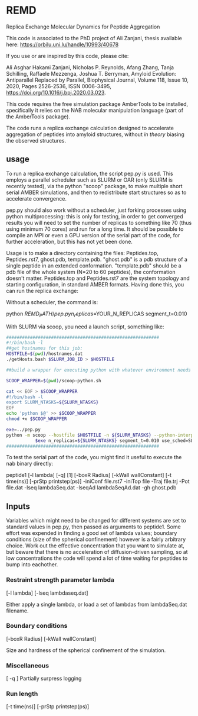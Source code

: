 # REMD
Replica Exchange Molecular Dynamics for Peptide Aggregation

This code is associated to the PhD project of Ali Zanjani, thesis available here: https://orbilu.uni.lu/handle/10993/40678

If you use or are inspired by this code, please cite:

Ali Asghar Hakami Zanjani, Nicholas P. Reynolds, Afang Zhang, Tanja Schilling, Raffaele Mezzenga, Joshua T. Berryman,
Amyloid Evolution: Antiparallel Replaced by Parallel,
Biophysical Journal,
Volume 118, Issue 10,
2020,
Pages 2526-2536,
ISSN 0006-3495,
https://doi.org/10.1016/j.bpj.2020.03.023.

This code requires the free simulation package AmberTools to be installed, specifically it relies on the NAB molecular manipulation language (part of the AmberTools package).

The code runs a replica exchange calculation designed to accelerate aggregation of peptides into amyloid structures, without *in theory* biasing the observed structures.


## usage

To run a replica exchange calculation, the script pep.py is used.  This employs a parallel scheduler such as SLURM or OAR (only SLURM is recently tested), via the python "scoop" package, to make multiple short serial AMBER simulations, and then to redistribute start structures so as to accelerate convergence.

pep.py should also work without a scheduler, just forking processes using python multiprocessing: this is only for testing, in order to get converged results you will need to set the number of replicas to something like 70 (thus using minimum 70 cores) and run for a long time.  It should be possible to compile an MPI or even a GPU version of the serial part of the code, for further acceleration, but this has not yet been done.

Usage is to make a directory containing the files: Peptides.top, Peptides.rst7, ghost.pdb, template.pdb.  "ghost.pdb" is a pdb structure of a single peptide in an extended conformation.  "template.pdb" should be a pdb file of the whole system (N=20 to 60 peptides), the conformation doesn't matter.  Peptides.top and Peptides.rst7 are the system topology and starting configuration, in standard AMBER formats.  Having done this, you can run the replica exchange:

Without a scheduler, the command is: 

python $REMD_PATH/pep.py n_replicas=$YOUR_N_REPLICAS segment_t=0.010 

With SLURM via scoop, you need a launch script, something like:

```bash
##########################################################
#!/bin/bash -l
##get hostnames for this job:
HOSTFILE=$(pwd)/hostnames.dat
./getHosts.bash $SLURM_JOB_ID > $HOSTFILE

##build a wrapper for executing python with whatever environment needs to be set

SCOOP_WRAPPER=$(pwd)/scoop-python.sh

cat << EOF > $SCOOP_WRAPPER
#!/bin/bash -l
export SLURM_NTASKS=${SLURM_NTASKS}
EOF
echo 'python $@' >> $SCOOP_WRAPPER
chmod +x $SCOOP_WRAPPER

exe=../pep.py
python -m scoop --hostfile $HOSTFILE -n ${SLURM_NTASKS} --python-interpreter $SCOOP_WRAPPER \
           $exe n_replicas=${SLURM_NTASKS} segment_t=0.010 use_sched=SLURM 
##########################################################
```

To test the serial part of the code, you might find it useful to execute the nab binary directly:

peptide1  [-l lambda] [-q] [1]  [-boxR Radius] [-kWall wallConstant] [-t time(ns)] [-prStp printstep(ps)] -iniConf file.rst7 -iniTop file -Traj file.trj -Pot file.dat -lseq lambdaSeq.dat -lseqAd lambdaSeqAd.dat -gh ghost.pdb


## Inputs

Variables which might need to be changed for different systems are set to standard values in pep.py, then passed as arguments to peptide1.  Some effort was expended in finding a good set of lambda values; boundary conditions (size of the spherical confinement) however is a fairly arbitrary choice.  Work out the effective concentration that you want to simulate at, but beware that there is no acceleration of diffusion-driven sampling, so at low concentrations the code will spend a lot of time waiting for peptides to bump into eachother.

### Restraint strength parameter lambda

[-l lambda]
[-lseq lambdaseq.dat]

Either apply a single lambda, or load a set of lambdas from lambdaSeq.dat filename.

### Boundary conditions

[-boxR Radius]
[-kWall wallConstant]

Size and hardness of the spherical confinement of the simulation.

### Miscellaneous
 [ -q ] Partially surpress logging
 
### Run length
 
[-t time(ns)] [-prStp printstep(ps)]



